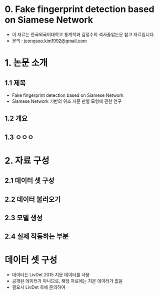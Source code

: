 # 0. Fake fingerprint detection based on Siamese Network
* 이 자료는 한국외국어대학교 통계학과 김정수의 석사졸업논문 참고 자료입니다.
* 문의 : jeongsoo.kim1992@gmail.com

# 1. 논문 소개
## 1.1 제목
* Fake fingerprint detection based on Siamese Network
* Siamese Network 기반의 위조 지문 판별 모형에 관한 연구
## 1.2 개요
## 1.3 ㅇㅇㅇ

# 2. 자료 구성
## 2.1 데이터 셋 구성
## 2.2 데이터 불러오기
## 2.3 모델 생성
## 2.4 실제 작동하는 부분

# 데이터 셋 구성
* 데이터는 LivDet 2015 지문 데이터를 사용
* 공개된 데이터가 아니므로, 해당 자료에는 지문 데이터가 없음
* 필요시 LivDet 측에 문의하여 
